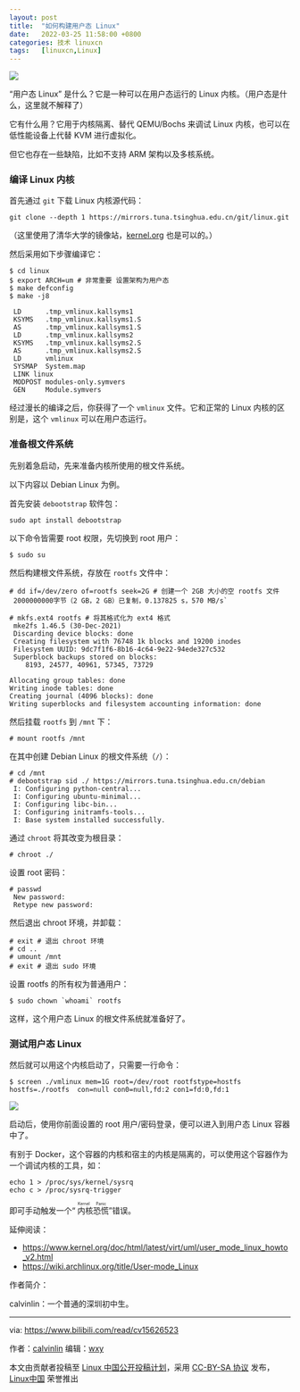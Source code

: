 ```yaml
---
layout: post
title:	"如何构建用户态 Linux"
date:	2022-03-25 11:58:00 +0800 
categories:	技术 linuxcn 
tags:	[linuxcn,Linux]
---
```



![](/Asserts/Images//attachment/album/202203/25/115607eqtmmuuiklimazqt.jpg)


“用户态 Linux” 是什么？它是一种可以在用户态运行的 Linux 内核。（用户态是什么，这里就不解释了）


它有什么用？它用于内核隔离、替代 QEMU/Bochs 来调试 Linux 内核，也可以在低性能设备上代替 KVM 进行虚拟化。


但它也存在一些缺陷，比如不支持 ARM 架构以及多核系统。


### 编译 Linux 内核


首先通过 `git` 下载 Linux 内核源代码：



```
git clone --depth 1 https://mirrors.tuna.tsinghua.edu.cn/git/linux.git

```

（这里使用了清华大学的镜像站，[kernel.org](http://kernel.org) 也是可以的。）


然后采用如下步骤编译它：



```
$ cd linux
$ export ARCH=um # 非常重要 设置架构为用户态
$ make defconfig
$ make -j8

 LD      .tmp_vmlinux.kallsyms1
 KSYMS   .tmp_vmlinux.kallsyms1.S
 AS      .tmp_vmlinux.kallsyms1.S
 LD      .tmp_vmlinux.kallsyms2
 KSYMS   .tmp_vmlinux.kallsyms2.S
 AS      .tmp_vmlinux.kallsyms2.S
 LD      vmlinux
 SYSMAP  System.map
 LINK linux
 MODPOST modules-only.symvers
 GEN     Module.symvers

```

经过漫长的编译之后，你获得了一个 `vmlinux` 文件。它和正常的 Linux 内核的区别是，这个 `vmlinux` 可以在用户态运行。


### 准备根文件系统


先别着急启动，先来准备内核所使用的根文件系统。


以下内容以 Debian Linux 为例。


首先安装 `debootstrap` 软件包：



```
sudo apt install debootstrap

```

以下命令皆需要 root 权限，先切换到 root 用户：



```
$ sudo su

```

然后构建根文件系统，存放在 `rootfs` 文件中：



```
# dd if=/dev/zero of=rootfs seek=2G # 创建一个 2GB 大小的空 rootfs 文件
 2000000000字节（2 GB，2 GB）已复制，0.137825 s，570 MB/s`

# mkfs.ext4 rootfs # 将其格式化为 ext4 格式
 mke2fs 1.46.5 (30-Dec-2021)
 Discarding device blocks: done                            
 Creating filesystem with 76748 1k blocks and 19200 inodes
 Filesystem UUID: 9dc7f1f6-8b16-4c64-9e22-94ede327c532
 Superblock backups stored on blocks: 
  	8193, 24577, 40961, 57345, 73729

Allocating group tables: done                            
Writing inode tables: done                            
Creating journal (4096 blocks): done
Writing superblocks and filesystem accounting information: done 

```

然后挂载 `rootfs` 到 `/mnt` 下：



```
# mount rootfs /mnt

```

在其中创建 Debian Linux 的根文件系统（`/`）：



```
# cd /mnt
# debootstrap sid ./ https://mirrors.tuna.tsinghua.edu.cn/debian
 I: Configuring python-central... 
 I: Configuring ubuntu-minimal... 
 I: Configuring libc-bin... 
 I: Configuring initramfs-tools... 
 I: Base system installed successfully.

```

通过 `chroot` 将其改变为根目录：



```
# chroot ./

```

设置 root 密码：



```
# passwd 
 New password: 
 Retype new password: 

```

然后退出 chroot 环境，并卸载：



```
# exit # 退出 chroot 环境
# cd ..
# umount /mnt
# exit # 退出 sudo 环境

```

设置 rootfs 的所有权为普通用户：



```
$ sudo chown `whoami` rootfs

```

这样，这个用户态 Linux 的根文件系统就准备好了。


### 测试用户态 Linux


然后就可以用这个内核启动了，只需要一行命令：



```
$ screen ./vmlinux mem=1G root=/dev/root rootfstype=hostfs hostfs=./rootfs  con=null con0=null,fd:2 con1=fd:0,fd:1

```

![](/Asserts/Images//attachment/album/202203/25/115830idpxpqxr5hqddnqu.png)


启动后，使用你前面设置的 root 用户/密码登录，便可以进入到用户态 Linux 容器中了。


有别于 Docker，这个容器的内核和宿主的内核是隔离的，可以使用这个容器作为一个调试内核的工具，如：



```
echo 1 > /proc/sys/kernel/sysrq
echo c > /proc/sysrq-trigger

```

即可手动触发一个“<ruby> 内核恐慌 <rt>  Kernel Panic </rt></ruby>”错误。


延伸阅读：


* <https://www.kernel.org/doc/html/latest/virt/uml/user_mode_linux_howto_v2.html>
* <https://wiki.archlinux.org/title/User-mode_Linux>


作者简介：


calvinlin：一个普通的深圳初中生。




---


via: <https://www.bilibili.com/read/cv15626523>


作者：[calvinlin](https://space.bilibili.com/525982547) 编辑：[wxy](https://github.com/wxy)


本文由贡献者投稿至 [Linux 中国公开投稿计划](https://github.com/LCTT/Articles/)，采用 [CC-BY-SA 协议](https://creativecommons.org/licenses/by-sa/4.0/deed.zh) 发布，[Linux中国](https://linux.cn/) 荣誉推出
